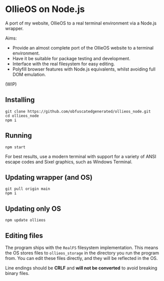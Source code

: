 # OllieOS on Node.js

A port of my website, OllieOS to a real terminal environment via a Node.js wrapper.

Aims:
- Provide an almost complete port of the OllieOS website to a terminal environment.
- Have it be suitable for package testing and development.
- Interface with the real filesystem for easy editing.
- Polyfill browser features with Node.js equivalents, whilst avoiding full DOM emulation.

(WIP)

## Installing

```
git clone https://github.com/obfuscatedgenerated/ollieos_node.git
cd ollieos_node
npm i
```

## Running

`npm start`

For best results, use a modern terminal with support for a variety of ANSI escape codes and Sixel graphics, such as Windows Terminal.

## Updating wrapper (and OS)

```
git pull origin main
npm i
```

## Updating only OS

`npm update ollieos`

## Editing files

The program ships with the `RealFS` filesystem implementation. This means the OS stores files to `ollieos_storage` in the directory you run the program from. You can edit these files directly, and they will be reflected in the OS.

Line endings should be **CRLF** and **will not be converted** to avoid breaking binary files.
